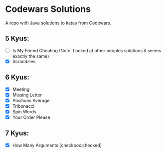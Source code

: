 # Codewars Solutions

A repo with Java solutions to katas from Codewars.

## 5 Kyus:
- [ ] Is My Friend Cheating  (Note: Looked at other peoples solutions it seems exactly the same)
- [x] Scramblies 

## 6 Kyus:
- [x] Meeting
- [x] Missing Letter
- [x] Positions Average
- [x] Tribonacci 
- [x] Spin Words
- [x] Your Order Please

## 7 Kyus:
- [x] How Many Arguments [checkbox:checked]






